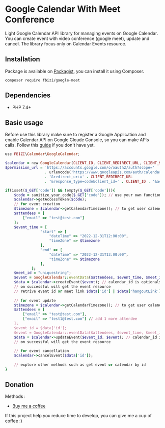 # Google Calendar With Meet Conference
Light Google Calendar API library for managing events on Google Calendar. You can create event with video conference (google meet), update and cancel. The library focus only on Calendar Events resource.

## Installation
Package is available on [Packagist](https://packagist.org/packages/fbizi/google-meet), you can install it using Composer.

```composer require fbizi/google-meet```

## Dependencies
- PHP 7.4+

## Basic usage
Before use this library make sure to register a Google Application and enable Calendar API on Google Cloude Console, so you can make APIs calls. Follow this [guide](https://developers.google.com/workspace/guides/get-started) if you don't have yet.

```ruby
use FBIZI\Calendar\GoogleCalendar;

$calendar = new GoogleCalendar(CLIENT_ID, CLIENT_REDIRECT_URL, CLIENT_SECRET);
$permission_url = 'https://accounts.google.com/o/oauth2/auth?scope=' 
                  . urlencode('https://www.googleapis.com/auth/calendar') 
                  . '&redirect_uri=' . CLIENT_REDIRECT_URL 
                  . '&response_type=code&client_id=' . CLIENT_ID . '&access_type=online'; // call this to authenticate

if(isset($_GET['code']) && !empty($_GET['code'])){
    $code = sanitize_your_code($_GET['code']); // use your own function to sanitize the code due to security
    $calendar->getAccessToken($code);
    // for event creation
    $timezone = $calendar->getCalendarTimezone(); // to get user calendar timezone
    $attendees = [
        ["email" => "test@test.com"]
    ];
    $event_time = [
                "start" => [
                    "dateTime" => "2022-12-31T12:00:00",
                    "timeZone" => $timezone
                ],
                "end" => [
                    "dateTime" => "2022-12-31T13:00:00",
                    "timeZone" => $timezone
                ],
            ];
    $meet_id = "uniquestring";
    $event = GoogleCalendar::eventData($attendees, $event_time, $meet_id); // have three more optionals arguments, please look at this method
    $data = $calendar->createEvent($event); // calendar_id is optionals argument
    // on successful will get the event resource
    // retrive event id or meet link $data['id'] | $data['hangoutLink']
    
    // for event update
    $timezone = $calendar->getCalendarTimezone(); // to get user calendar timezone
    $attendees = [
        ["email" => "test@test.com"],
        ["email" => "test1@test.com"] // add 1 more attendee
    ];
    $event_id = $data['id'];
    $event = GoogleCalendar::eventData($attendees, $event_time, $meet_id); // have three more optionals arguments, please look at this method
    $data = $calendar->updateEvent($event_id, $event); // calendar_id is optionals argument
    // on successful will get the event resource
    
    // for event cancellation
    $calendar->cancelEvent($data['id']);
    
    // explore other methods such as get event or calendar by id 
}

```

## Donation
Methods :

- [Buy me a coffee](https://www.buymeacoffee.com/franciscobizi)

If this project help you reduce time to develop, you can give me a cup of coffee :)